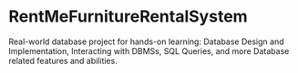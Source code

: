 # RentMeFurnitureRentalSystem
Real-world database project for hands-on learning: Database Design and Implementation, Interacting with DBMSs, SQL Queries, and more Database related features and abilities.
